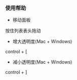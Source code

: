 ### 使用帮助

* 移动面板

按住列表表头拖动

* 增大透明度(Mac + Windows)

control + [

* 减小透明度(Mac + Windows)

control + ]